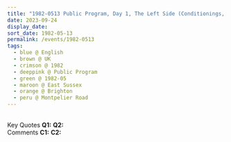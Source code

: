 ```yaml
---
title: "1982-0513 Public Program, Day 1, The Left Side (Conditionings, Left Side Problems and Left-sided Activities), Christchurch House, Montpelier Road, Brighton, East Sussex, UK"
date: 2023-09-24
display_date: 
sort_date: 1982-05-13
permalink: /events/1982-0513
tags:
  - blue @ English
  - brown @ UK
  - crimson @ 1982
  - deeppink @ Public Program
  - green @ 1982-05
  - maroon @ East Sussex
  - orange @ Brighton
  - peru @ Montpelier Road
---
```


<br>

<wave-list>
  <list-title color="DarkSeaGreen" width="55">Key Quotes</list-title>
  <list-item color="BlanchedAlmond" width="280"><b>Q1:</b> <i></i></list-item>
  <list-item color="Lavender" width="280"><b>Q2:</b> <i></i></list-item>
</wave-list>

<br>

<wave-list>
  <list-title color="DarkSeaGreen" width="55">Comments</list-title>
  <list-item color="BlanchedAlmond" width="280"><b>C1:</b> <i></i></list-item>
  <list-item color="Lavender" width="280"><b>C2:</b> <i></i></list-item>
</wave-list>
